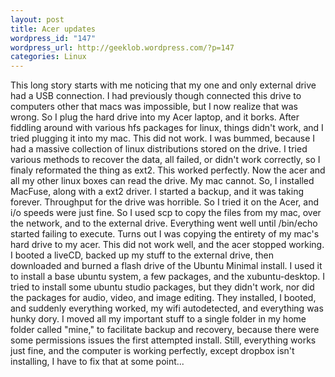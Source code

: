 ```yaml
--- 
layout: post
title: Acer updates
wordpress_id: "147"
wordpress_url: http://geeklob.wordpress.com/?p=147
categories: Linux
---
```

This long story starts with me noticing that my one and only external drive had a USB connection. I had previously though connected this drive to computers other that macs was impossible, but I now realize that was wrong. So I plug the hard drive into my Acer laptop, and it borks. After fiddling around with various hfs packages for linux, things didn't work, and I tried plugging it into my mac. This did not work. I was bummed, because I had a massive collection of linux distributions stored on the drive. I tried various methods to recover the data, all failed, or didn't work correctly, so I finaly reformated the thing as ext2. This worked perfectly. Now the acer and all my other linux boxes can read the drive. My mac cannot. So, I installed MacFuse, along with a ext2 driver. I started a backup, and it was taking forever. Throughput for the drive was horrible. So I tried it on the Acer, and i/o speeds were just fine. So I used scp to copy the files from my mac, over the network, and to the external drive. Everything went well until /bin/echo started failing to execute. Turns out I was copying the entirety of my mac's hard drive to my acer. This did not work well, and the acer stopped working. I booted a liveCD, backed up my stuff to the external drive, then downloaded and burned a flash drive of the Ubuntu Minimal install. I used it to install a base ubuntu system, a few packages, and the xubuntu-desktop. I tried to install some ubuntu studio packages, but they didn't work, nor did the packages for audio, video, and image editing. They installed, I booted, and suddenly everything worked, my wifi autodetected, and everything was hunky dory. I moved all my important stuff to a single folder in my home folder called "mine," to facilitate backup and recovery, because there were some permissions issues the first attempted install. Still, everything works just fine, and the computer is working perfectly, except dropbox isn't installing, I have to fix that at some point...
